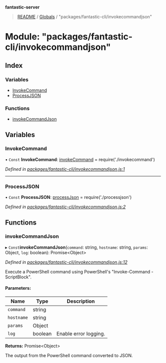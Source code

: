 **fantastic-server**

> [README](../README.md) / [Globals](../globals.md) / "packages/fantastic-cli/invokecommandjson"

# Module: "packages/fantastic-cli/invokecommandjson"

## Index

### Variables

* [InvokeCommand](_packages_fantastic_cli_invokecommandjson_.md#invokecommand)
* [ProcessJSON](_packages_fantastic_cli_invokecommandjson_.md#processjson)

### Functions

* [invokeCommandJson](_packages_fantastic_cli_invokecommandjson_.md#invokecommandjson)

## Variables

### InvokeCommand

• `Const` **InvokeCommand**: [invokeCommand](_packages_fantastic_cli_invokecommand_.md#invokecommand) = require('./invokecommand')

*Defined in [packages/fantastic-cli/invokecommandjson.js:1](https://github.com/besimorhino/project-fantastic/blob/a9b4b41/packages/fantastic-cli/invokecommandjson.js#L1)*

___

### ProcessJSON

• `Const` **ProcessJSON**: [processJson](_packages_fantastic_cli_processjson_.md#processjson) = require('./processjson')

*Defined in [packages/fantastic-cli/invokecommandjson.js:2](https://github.com/besimorhino/project-fantastic/blob/a9b4b41/packages/fantastic-cli/invokecommandjson.js#L2)*

## Functions

### invokeCommandJson

▸ `Const`**invokeCommandJson**(`command`: string, `hostname`: string, `params`: Object, `log`: boolean): Promise\<Object>

*Defined in [packages/fantastic-cli/invokecommandjson.js:12](https://github.com/besimorhino/project-fantastic/blob/a9b4b41/packages/fantastic-cli/invokecommandjson.js#L12)*

Execute a PowerShell command using PowerShell's "Invoke-Command -ScriptBlock".

#### Parameters:

Name | Type | Description |
------ | ------ | ------ |
`command` | string |  |
`hostname` | string |  |
`params` | Object |  |
`log` | boolean | Enable error logging. |

**Returns:** Promise\<Object>

The output from the PowerShell command converted to JSON.

